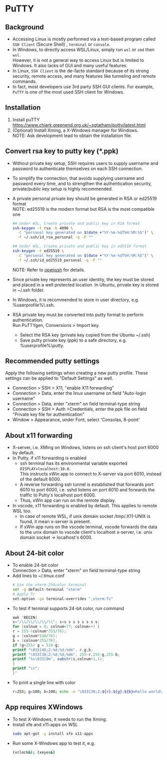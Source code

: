 # PuTTY

## Background

- Accessing Linux is mostly performed via a text-based program called `SSH Client` (Secure Shell) , `terminal` or `console`.
- In Windows, to directly access WSL/Linux, simply run `wsl` or `cmd` then `wsl`.  
  However, it is not a general way to access Linux but is limited to Windows.  It also lacks of GUI and many useful features.
- In Linux, `SSH Client` is the de-facto standard because of its strong security, remote access, and many features like tunneling and remote commands.
- In fact, most developers use 3rd party SSH GUI clients.  For example, `PuTTY` is one of the most used SSH client for Windows.

## Installation

1. Install puTTY  
   https://www.chiark.greenend.org.uk/~sgtatham/putty/latest.html
2. (Optional) Install Xming, a X-Windows manager for Windows.  
   NOTE: Ask development lead to obtain the installation file.

## Convert rsa key to putty key (\*.ppk)

- Without private key setup, SSH requires users to supply username and password to authenticate themselves on each SSH connection.
- To simplify the connection, that avoids supplying username and password every time, and to strengthen the authentication security, private/public key setup is highly recommended.
- A private personal private key should be generated in RSA or ed25519 format  
  NOTE: ed25519 is the modern format but RSA is the most compatible one

  ```bash
  ## Under WSL, Create private and public key in RSA format
  ssh-keygen -t rsa -b 4096 \
    -C "personal key generated on $(date +"%Y-%m-%dT%H:%M:%S")" \
    -f ~/.ssh/id_rsa_personal -q -P ""

  ## Under WSL, Create private and public key in ed5519 format
  ssh-keygen -t ed25519 \
    -C "personal key generated on $(date +"%Y-%m-%dT%H:%M:%S")" \
    -f ~/.ssh/id_ed25519_personal -q -P ""
  ```

  NOTE: Refer to [openssh](../ubuntu/openssh.md) for details.

- Since private key represents an user identity, the key must be stored and placed in a well protected location. In Ubuntu, private key is stored in ~/.ssh folder.
- In Windows, it is recommended to store in user directory, e.g. %userprofile%\\.ssh.
- RSA private key must be converted into putty format to perform authentication.  
  Run PuTTYgen, Conversions > Import key.
  - Select the RSA key (private key copied from the Ubuntu ~/.ssh)
  - Save putty private key (ppk) to a safe directory, e.g. %userprofile%\\putty.

## Recommended putty settings

Apply the following settings when creating a new putty profile. These settings can be applied to "Default Settings" as well.

- Connection > SSH > X11, "enable X11 forwarding"
- Connection > Data, enter the linux username on field "Auto-login username"
- Connection > Data, enter "xterm" on field terminal-type string
- Connection > SSH > Auth >Credentials, enter the ppk file on field "Private key file for authentication"
- Window > Appearance, under Font, select 'Consolas, 8-point'

## About x11 forwarding

- X-server, i.e. XMing on Windows, listens on ssh client's host port 6000 by default.
- In Putty, if x11 forwarding is enabled
  - ssh terminal has its environmental variable exported `DISPLAY=localhost:10.0`.  
    This instructs xWin app to connect to X-server via port 6010, instead of the default 6000.
  - A reverse forwarding ssh tunnel is established that forwards port 6010 to port 6000, i.e. sshd listens on port 6010 and forwards the traffic to Putty's localhost port 6000.
  - Thus, xWin app can run on the remote display.
- In vscode, x11 forwarding is enabled by default. This applies to remote WSL too.
  - In case of remote WSL, if unix domain socket /tmp/.X11-UNIX is found, it mean x-server is present.
  - If xWin app runs on the vscode terminal, vscode forwards the data to the unix domain to vscode client's localhost x-server, i.e. unix domain socket -> localhost's 6000.

## About 24-bit color

- To enable 24-bit color  
  Connection > Data, enter "xterm" on field terminal-type string
- Add lines to ~/.tmux.conf
  ```bash
  # Use the xterm-256color terminal
  set -g default-terminal "xterm"
  # Apply Tc
  set-option -ga terminal-overrides ",xterm:Tc"
  ```
- To test if terminal supports 24-bit color, run command
  ```awk
  awk 'BEGIN{
  s="/\\/\\/\\/\\/\\"; s=s s s s s s s s;
  for (colnum = 0; colnum<77; colnum++) {
  r = 255-(colnum*255/76);
  g = (colnum*510/76);
  b = (colnum*255/76);
  if (g>255) g = 510-g;
  printf "\033[48;2;%d;%d;%dm", r,g,b;
  printf "\033[38;2;%d;%d;%dm", 255-r,255-g,255-b;
  printf "%s\033[0m", substr(s,colnum+1,1);
  }
  printf "\n";
  }'
  ```
- To print a single line with color
  ```bash
  r=255; g=100; b=100; echo -e "\033[38;2;${r};${g};${b}mhello world\033[0;00m"
  ```

## App requires XWindows

- To test X-Windows, it needs to run the Xming.
- Install xfe and x11-apps on WSL
  ```bash
  sudo apt-get -y install xfe x11-apps
  ```
- Run some X-Windows app to test it, e.g.
  ```bash
  (xclock&); (xeyes&)
  ```
